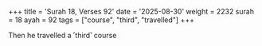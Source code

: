 +++
title = 'Surah 18, Verses 92'
date = '2025-08-30'
weight = 2232
surah = 18
ayah = 92
tags = ["course", "third", "travelled"]
+++

Then he travelled a ˹third˺ course